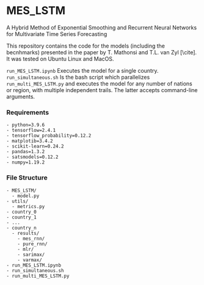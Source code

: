# MES_LSTM
A Hybrid Method of Exponential Smoothing and Recurrent Neural Networks for Multivariate Time Series Forecasting

This repository contains the code for the models (including the becnhmarks) presented in the paper by T. Mathonsi and T.L. van Zyl [\cite]. It was tested on Ubuntu Linux and MacOS.

```run_MES_LSTM.ipynb``` Executes the model for a single country. ```run_simultaneous.sh``` Is the bash script which parallelizes ```run_multi_MES_LSTM.py``` and executes the model for any number of nations or region, with multiple independent trails. The latter accepts command-line arguments.

### Requirements
```
- python=3.9.6
- tensorflow=2.4.1
- tensorflow_probability=0.12.2
- matplotib=3.4.2
- scikit-learn=0.24.2
- pandas=1.3.2
- satsmodels=0.12.2
- numpy=1.19.2
```


### File Structure
```
- MES_LSTM/
  - model.py
- utils/
  - metrics.py
- country_0
- country_1
- ...
- country_n
  - results/
    - mes_rnn/
    - pure_rnn/
    - mlr/
    - sarimax/
    - varmax/
- run_MES_LSTM.ipynb
- run_simultaneous.sh
- run_multi_MES_LSTM.py

```


